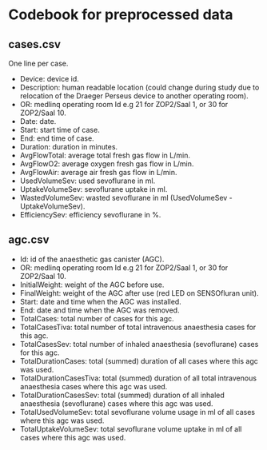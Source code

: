 # Codebook for preprocessed data

## cases.csv

One line per case.

- Device: device id.
- Description: human readable location (could change during study due to relocation of the Draeger Perseus device to another operating room).
- OR: medlinq operating room Id e.g 21 for ZOP2/Saal 1, or 30 for ZOP2/Saal 10.
- Date: date.
- Start: start time of case.
- End: end time of case.
- Duration: duration in minutes.
- AvgFlowTotal: average total fresh gas flow in L/min.
- AvgFlowO2: average oxygen fresh gas flow in L/min.
- AvgFlowAir: average air fresh gas flow in L/min.
- UsedVolumeSev: used sevoflurane in ml.
- UptakeVolumeSev: sevoflurane uptake in ml.
- WastedVolumeSev: wasted sevoflurane in ml (UsedVolumeSev - UptakeVolumeSev).
- EfficiencySev: efficiency sevoflurane in %.

## agc.csv

- Id: id of the anaesthetic gas canister (AGC).
- OR: medlinq operating room Id e.g 21 for ZOP2/Saal 1, or 30 for ZOP2/Saal 10.
- InitialWeight: weight of the AGC before use.
- FinalWeight: weight of the AGC after use (red LED on SENSOfluran unit).
- Start: date and time when the AGC was installed.
- End: date and time when the AGC was removed.
- TotalCases: total number of cases for this agc.
- TotalCasesTiva: total number of total intravenous anaesthesia cases for this agc.
- TotalCasesSev: total number of inhaled anaesthesia (sevoflurane) cases for this agc.
- TotalDurationCases: total (summed) duration of all cases where this agc was used.
- TotalDurationCasesTiva: total (summed) duration of all total intravenous anaesthesia cases where this agc was used.
- TotalDurationCasesSev: total (summed) duration of all inhaled anaesthesia (sevoflurane) cases where this agc was used.
- TotalUsedVolumeSev: total sevoflurane volume usage in ml of all cases where this agc was used.
- TotalUptakeVolumeSev: total sevoflurane volume uptake in ml of all cases where this agc was used.
